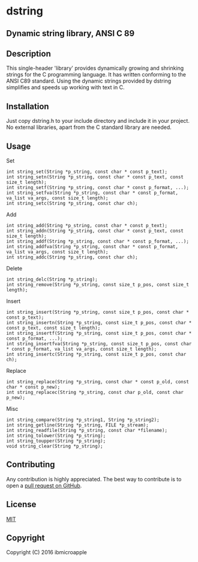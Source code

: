 # dstring
## Dynamic string library, ANSI C 89

Description
-----------
This single-header 'library' provides dynamically growing and shrinking strings for the C programming language.
It has written conforming to the ANSI C89 standard.
Using the dynamic strings provided by dstring simplifies and speeds up working with text in C.

Installation
------------
Just copy dstring.h to your include directory and include it in your project. No external libraries, apart from the C standard library are needed.

Usage
-----

Set
```
int string_set(String *p_string, const char * const p_text);
int string_setn(String *p_string, const char * const p_text, const size_t length);
int string_setf(String *p_string, const char * const p_format, ...);
int string_setfva(String *p_string, const char * const p_format, va_list va_args, const size_t length);
int string_setc(String *p_string, const char ch);
```

Add
```
int string_add(String *p_string, const char * const p_text);
int string_addn(String *p_string, const char * const p_text, const size_t length);
int string_addf(String *p_string, const char * const p_format, ...);
int string_addfva(String *p_string, const char * const p_format, va_list va_args, const size_t length);
int string_addc(String *p_string, const char ch);
```

Delete
```
int string_delc(String *p_string);
int string_remove(String *p_string, const size_t p_pos, const size_t length);
```

Insert
```
int string_insert(String *p_string, const size_t p_pos, const char * const p_text);
int string_insertn(String *p_string, const size_t p_pos, const char * const p_text, const size_t length);
int string_insertf(String *p_string, const size_t p_pos, const char * const p_format, ...);
int string_insertfva(String *p_string, const size_t p_pos, const char * const p_format, va_list va_args, const size_t length);
int string_insertc(String *p_string, const size_t p_pos, const char ch);
```

Replace
```
int string_replace(String *p_string, const char * const p_old, const char * const p_new);
int string_replacec(String *p_string, const char p_old, const char p_new);
```

Misc
```
int string_compare(String *p_string1, String *p_string2);
int string_getline(String *p_string, FILE *p_stream);
int string_readfile(String *p_string, const char *filename);
int string_tolower(String *p_string);
int string_toupper(String *p_string);
void string_clear(String *p_string);
```

Contributing
------------
Any contribution is highly appreciated. The best way to contribute is to open a [pull request on GitHub](https://help.github.com/articles/using-pull-requests).

License
-------
[MIT](https://github.com/ibmicroapple/dstring/blob/master/LICENSE)

Copyright
---------
Copyright (C) 2016 ibmicroapple
